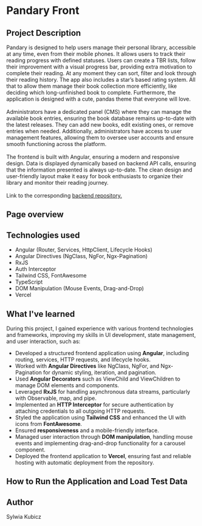 <h1>Pandary Front</h1>

<h2>Project Description</h2>
  Pandary is designed to help users manage their personal library, accessible at any time, even from their mobile phones. It allows users to track their reading progress with defined statuses. Users can create a TBR lists, follow their improvement with a visual progress bar, providing extra motivation to complete their reading. At any moment they can sort, filter and look through their reading history. The app also includes a star’s based rating system. All that to allow them manage their book collection more efficiently, like deciding which long-unfinished book to complete. Furthermore, the application is designed with a cute, pandas theme that everyone will love.
  <br>
  <br>
  Administrators have a dedicated panel (CMS) where they can manage the available book entries, ensuring the book database remains up-to-date with the latest releases. They can add new books, edit existing ones, or remove entries when needed. Additionally, administrators have access to user management features, allowing them to oversee user accounts and ensure smooth functioning across the platform.
  <br>
  <br>
  The frontend is built with Angular, ensuring a modern and responsive design. Data is displayed dynamically based on backend API calls, ensuring that the information presented is always up-to-date. The clean design and user-friendly layout make it easy for book enthusiasts to organize their library and monitor their reading journey.
  <br>
  <br>
  Link to the corresponding <a href="https://github.com/sylwiakubicz/books-tracker-app">backend repository.</a>
  <br>
  
<h2>Page overview</h2>

<h2>Technologies used</h2>
<ul>
  <li>Angular (Router, Services, HttpClient, Lifecycle Hooks)</li>
  <li>Angular Directives (NgClass, NgFor, Ngx-Pagination)</li>
  <li>RxJS</li>
  <li>Auth Interceptor</li>
  <li>Tailwind CSS, FontAwesome</li>
  <li>TypeScript</li>
  <li>DOM Manipulation (Mouse Events, Drag-and-Drop)</li>
  <li>Vercel</li>
  
</ul>

<h2>What I've learned</h2>
During this project, I gained experience with various frontend technologies and frameworks, improving my skills in UI development, state management, and user interaction, such as:
<ul>
  <li>Developed a structured frontend application using <strong>Angular</strong>, including routing, services, HTTP requests, and lifecycle hooks.</li>
  <li>Worked with <strong>Angular Directives</strong> like NgClass, NgFor, and Ngx-Pagination for dynamic styling, iteration, and pagination.</li>
  <li>Used <strong>Angular Decorators</strong> such as ViewChild and ViewChildren to manage DOM elements and components.</li>
  <li>Leveraged <strong>RxJS</strong> for handling asynchronous data streams, particularly with Observable, map, and pipe.</li>
  <li>Implemented an <strong>HTTP Interceptor</strong> for secure authentication by attaching credentials to all outgoing HTTP requests.</li>
  <li>Styled the application using <strong>Tailwind CSS</strong> and enhanced the UI with icons from <strong>FontAwesome</strong>.</li>
  <li>Ensured <strong>responsiveness</strong> and a mobile-friendly interface.</li>
  <li>Managed user interaction through <strong>DOM manipulation</strong>, handling mouse events and implementing drag-and-drop functionality for a carousel component.</li>
  <li>Deployed the frontend application to <strong>Vercel</strong>, ensuring fast and reliable hosting with automatic deployment from the repository.</li>
</ul>
<h2>How to Run the Application and Load Test Data</h2>

<h2>Author</h2>
<p>Sylwia Kubicz</p>
